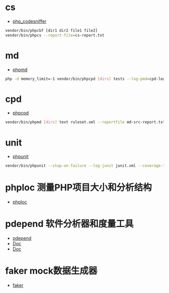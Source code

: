 # cs
* [php_codesniffer](https://packagist.org/packages/squizlabs/php_codesniffer)

```bash
vendor/bin/phpcbf [dir1 dir2 file1 file2]
vendor/bin/phpcs --report-file=cs-report.txt
```
# md
* [phpmd](https://packagist.org/packages/phpmd/phpmd)

```bash
php -d memory_limit=-1 vendor/bin/phpcpd [dirs] tests --log-pmd=cpd-log.xml
```

# cpd
* [phpcpd](https://packagist.org/packages/sebastian/phpcpd)

```bash
vendor/bin/phpmd [dirs] text ruleset.xml --reportfile md-src-report.txt
```
# unit
* [phpunit](https://packagist.org/packages/phpunit/phpunit)

```bash
vendor/bin/phpunit --stop-on-failure --log-junit junit.xml --coverage-text=coverage.txt --coverage-html=UnitTestCover
```

# phploc 测量PHP项目大小和分析结构
* [phploc](https://packagist.org/packages/phploc/phploc)

# pdepend 软件分析器和度量工具
* [pdepend](https://packagist.org/packages/pdepend/pdepend)
* [Doc](https://pdepend.org/documentation/getting-started.html)
* [Doc](https://www.testwo.com/blog/7640)

# faker mock数据生成器
* [faker](https://packagist.org/packages/fakerphp/faker)
